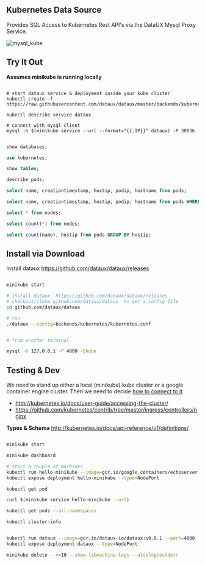 
Kubernetes Data Source
--------------------------------------

Provides SQL Access to Kubernetes Rest API's via the DataUX Mysql Proxy Service.

![mysql_kube](https://cloud.githubusercontent.com/assets/7269/20697265/96e13c10-b5ac-11e6-944b-c588c6e7570e.png)

Try It Out
----------------------------

**Assumes minikube is running locally**


```

# start dataux service & deployment inside your kube cluster
kubectl create -f https://raw.githubusercontent.com/dataux/dataux/master/backends/kubernetes/conf/dataux.yaml

kubectl describe service dataux

# connect with mysql client
mysql -h $(minikube service --url --format="{{.IP}}" dataux) -P 30036

```
```sql

show databases;

use kubernetes;

show tables;

describe pods;

select name, creationtimestamp, hostip, podip, hostname from pods;

select name, creationtimestamp, hostip, podip, hostname from pods WHERE name LIKE "dataux%";

select * from nodes;

select count(*) from nodes;

select count(name), hostip from pods GROUP BY hostip;
```

Install via Download
----------------------------

Install dataux https://github.com/dataux/dataux/releases

```sh

minikube start

# install dataux  https://github.com/dataux/dataux/releases
# checkout/clone github.com/dataux/dataux  to get a config file
cd github.com/dataux/dataux

# run 
./dataux --config=backends/kubernetes/kubernetes.conf


# from another terminal

mysql -h 127.0.0.1 -P 4000 -Dkube

```


Testing & Dev
-------------------------------------

We need to stand up either a local (minikube) kube cluster
or a google container engine cluster.   Then we need to decide
[how to connect to it](http://kubernetes.io/docs/user-guide/accessing-the-cluster/)


* http://kubernetes.io/docs/user-guide/accessing-the-cluster/
* https://github.com/kubernetes/contrib/tree/master/ingress/controllers/nginx

**Types & Schema**  http://kubernetes.io/docs/api-reference/v1/definitions/

```sh

minikube start

minikube dashboard

# start a couple of machines
kubectl run hello-minikube --image=gcr.io/google_containers/echoserver:1.4 --port=8080
kubectl expose deployment hello-minikube --type=NodePort

kubectl get pod

curl $(minikube service hello-minikube --url)

kubectl get pods --all-namespaces

kubectl cluster-info


kubectl run dataux --image=gcr.io/dataux-io/dataux:v0.0.1 --port=4000
kubectl expose deployment dataux --type=NodePort

minikube delete --v=10 --show-libmachine-logs --alsologtostderr

```


